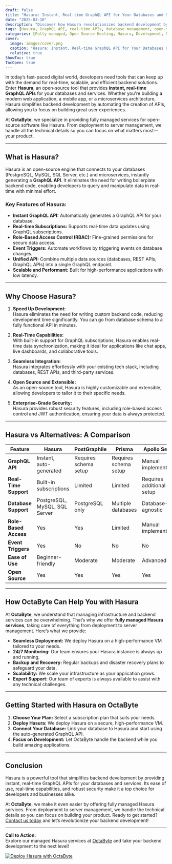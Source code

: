 ```yaml
---
draft: false
title: "Hasura: Instant, Real-time GraphQL API for Your Databases and Services"
date: "2025-03-10"
description: "Discover how Hasura revolutionizes backend development by providing instant, real-time GraphQL APIs for your databases and services. Learn why it’s a game-changer for developers and businesses alike."
tags: [Hasura, GraphQL API, real-time APIs, database management, open-source software, backend development, Hasura vs alternatives, managed services, OctaByte]
categories: [Fully managed, Open Source Hosting, Hasura, Development, Nocode Lowcode]
cover:
  image: images/cover.png
  caption: "Hasura: Instant, Real-time GraphQL API for Your Databases and Services"
  relative: true
ShowToc: true
TocOpen: true
---
```



In today’s fast-paced digital world, developers need tools that can keep up with the demand for real-time, scalable, and efficient backend solutions. Enter **Hasura**, an open-source tool that provides **instant, real-time GraphQL APIs** for your databases and services. Whether you're building a modern web application, a mobile app, or a microservices architecture, Hasura simplifies backend development by automating the creation of APIs, allowing you to focus on building great user experiences.

At **OctaByte**, we specialize in providing fully managed services for open-source software like Hasura. From deployment to server management, we handle all the technical details so you can focus on what matters most—your product.

---

## What is Hasura?

Hasura is an open-source engine that connects to your databases (PostgreSQL, MySQL, SQL Server, etc.) and microservices, instantly generating a **GraphQL API**. It eliminates the need for writing boilerplate backend code, enabling developers to query and manipulate data in real-time with minimal effort.

### Key Features of Hasura:
- **Instant GraphQL API:** Automatically generates a GraphQL API for your database.
- **Real-time Subscriptions:** Supports real-time data updates using GraphQL subscriptions.
- **Role-Based Access Control (RBAC):** Fine-grained permissions for secure data access.
- **Event Triggers:** Automate workflows by triggering events on database changes.
- **Unified API:** Combine multiple data sources (databases, REST APIs, GraphQL APIs) into a single GraphQL endpoint.
- **Scalable and Performant:** Built for high-performance applications with low latency.

---

## Why Choose Hasura?

1. **Speed Up Development:**  
   Hasura eliminates the need for writing custom backend code, reducing development time significantly. You can go from database schema to a fully functional API in minutes.

2. **Real-Time Capabilities:**  
   With built-in support for GraphQL subscriptions, Hasura enables real-time data synchronization, making it ideal for applications like chat apps, live dashboards, and collaborative tools.

3. **Seamless Integration:**  
   Hasura integrates effortlessly with your existing tech stack, including databases, REST APIs, and third-party services.

4. **Open Source and Extensible:**  
   As an open-source tool, Hasura is highly customizable and extensible, allowing developers to tailor it to their specific needs.

5. **Enterprise-Grade Security:**  
   Hasura provides robust security features, including role-based access control and JWT authentication, ensuring your data is always protected.

---

## Hasura vs Alternatives: A Comparison

| Feature                | Hasura                          | PostGraphile                  | Prisma                        | Apollo Server                 |
|------------------------|---------------------------------|-------------------------------|-------------------------------|-------------------------------|
| **GraphQL API**        | Instant, auto-generated         | Requires schema setup          | Requires schema setup          | Manual implementation         |
| **Real-Time Support**  | Built-in subscriptions          | Limited                       | Limited                       | Requires additional setup     |
| **Database Support**   | PostgreSQL, MySQL, SQL Server   | PostgreSQL only               | Multiple databases            | Database-agnostic            |
| **Role-Based Access**  | Yes                             | Yes                           | Limited                       | Manual implementation         |
| **Event Triggers**     | Yes                             | No                            | No                            | No                            |
| **Ease of Use**        | Beginner-friendly               | Moderate                      | Moderate                      | Advanced                      |
| **Open Source**        | Yes                             | Yes                           | Yes                           | Yes                           |

---

## How OctaByte Can Help You with Hasura

At **OctaByte**, we understand that managing infrastructure and backend services can be overwhelming. That’s why we offer **fully managed Hasura services**, taking care of everything from deployment to server management. Here’s what we provide:

- **Seamless Deployment:** We deploy Hasura on a high-performance VM tailored to your needs.
- **24/7 Monitoring:** Our team ensures your Hasura instance is always up and running.
- **Backup and Recovery:** Regular backups and disaster recovery plans to safeguard your data.
- **Scalability:** We scale your infrastructure as your application grows.
- **Expert Support:** Our team of experts is always available to assist with any technical challenges.

---

## Getting Started with Hasura on OctaByte

1. **Choose Your Plan:** Select a subscription plan that suits your needs.
2. **Deploy Hasura:** We deploy Hasura on a secure, high-performance VM.
3. **Connect Your Database:** Link your database to Hasura and start using the auto-generated GraphQL API.
4. **Focus on Development:** Let OctaByte handle the backend while you build amazing applications.

---

## Conclusion

Hasura is a powerful tool that simplifies backend development by providing instant, real-time GraphQL APIs for your databases and services. Its ease of use, real-time capabilities, and robust security make it a top choice for developers and businesses alike.

At **OctaByte**, we make it even easier by offering fully managed Hasura services. From deployment to server management, we handle the technical details so you can focus on building your product. Ready to get started? [Contact us today](https://octabyte.io) and let’s revolutionize your backend development!

---

**Call to Action:**  
Explore our managed Hasura services at [OctaByte](https://octabyte.io) and take your backend development to the next level!

[![Deploy Hasura with OctaByte](/images/deploy-on-octabyte.png)](https://octabyte.io/fully-managed-open-source-services/development/nocode-lowcode/hasura)